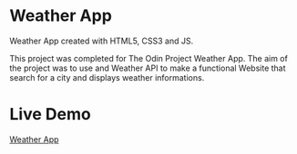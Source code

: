 # Weather App

Weather App created with HTML5, CSS3 and JS.

This project was completed for The Odin Project Weather App. The aim of the project was to use and Weather API to make a functional Website that search for a city and displays weather informations.

# Live Demo

[Weather App](https://lucasmorettorodrigues.github.io/Weather-App/)




